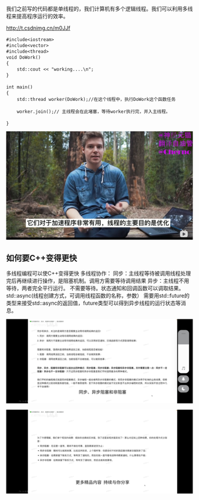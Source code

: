 我们之前写的代码都是单线程的，我们计算机有多个逻辑线程。我们可以利用多线程来提高程序运行的效率。



http://t.csdnimg.cn/m0JJf
```
#include<iostream>
#include<vector>
#include<thread>
void DoWork()
{
	std::cout << "working....\n";
}

int main()
{
	std::thread worker(DoWork);//在这个线程中，执行DoWork这个函数任务

	worker.join();// 主线程会在此堵塞，等待worker执行完，并入主线程。

}
```

![](attachments/线程_image_0.png)

## 如何要C++变得更快
多线程编程可以使C++变得更快
多线程协作：
同步：主线程等待被调用线程处理完后再继续进行操作，是阻塞机制。调用方需要等待调用结果
异步：主线程不用等待，两者完全平行运行。
           不需要等待。状态通知和回调函数可以调取结果。
std::async(线程创建方式，可调用线程函数的名称，参数）
需要用std::future的类型来接受std::async的返回值，future类型可以得到异步线程的运行状态等消息。


![](attachments/线程_image_1.jpg)

![](attachments/线程_image_2.jpg)
